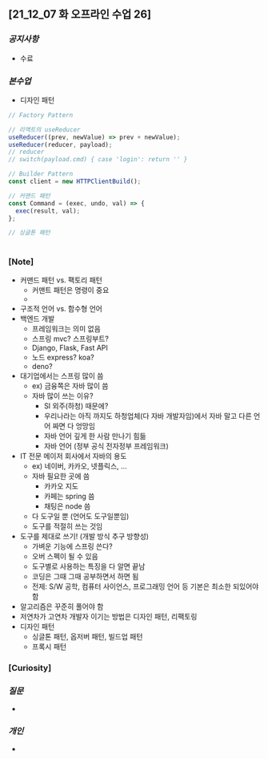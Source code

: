 ## [21_12_07 화 오프라인 수업 26]

### _공지사항_

- 수료

### _본수업_

- 디자인 패턴

```js
// Factory Pattern

// 리액트의 useReducer
useReducer((prev, newValue) => prev + newValue);
useReducer(reducer, payload);
// reducer
// switch(payload.cmd) { case 'login': return '' }
```

```js
// Builder Pattern
const client = new HTTPClientBuild();
```

```js
// 커맨드 패턴
const Command = (exec, undo, val) => {
  exec(result, val);
};
```

```js
// 싱글톤 패턴
```

#

### [Note]

- 커맨드 패턴 vs. 팩토리 패턴
  - 커맨트 패턴은 명령이 중요
  -
- 구조적 언어 vs. 함수형 언어
- 백엔드 개발
  - 프레임워크는 의미 없음
  - 스프링 mvc? 스프링부트?
  - Django, Flask, Fast API
  - 노드 express? koa?
  - deno?
- 대기업에서는 스프링 많이 씀
  - ex) 금융쪽은 자바 많이 씀
  - 자바 많이 쓰는 이유?
    - SI 외주(하청) 때문에?
    - 우리나라는 아직 까지도 하청업체(다 자바 개발자임)에서 자바 말고 다른 언어 짜면 다 엉망임
    - 자바 언어 깊게 한 사람 만나기 힘듦
    - 자바 언어 (정부 공식 전자정부 프레임워크)
- IT 전문 메이저 회사에서 자바의 용도
  - ex) 네이버, 카카오, 넷플릭스, ...
  - 자바 필요한 곳에 씀
    - 카카오 지도
    - 카페는 spring 씀
    - 채팅은 node 씀
  - 다 도구일 뿐 (언어도 도구일뿐임)
  - 도구를 적절히 쓰는 것임
- 도구를 제대로 쓰기! (개발 방식 추구 방향성)
  - 가벼운 기능에 스프링 쓴다?
  - 오버 스펙이 될 수 있음
  - 도구별로 사용하는 특징을 다 알면 끝남
  - 코딩은 그때 그때 공부하면서 하면 됨
  - 전제: S/W 공학, 컴퓨터 사이언스, 프로그래밍 언어 등 기본은 최소한 되있어야 함
- 알고리즘은 꾸준히 풀어야 함
- 저연차가 고연차 개발자 이기는 방법은 디자인 패턴, 리팩토링
- 디자인 패턴
  - 싱글톤 패턴, 옵저버 패턴, 빌드업 패턴
  - 프록시 패턴

### [Curiosity]

### _질문_

-

### _개인_

-

